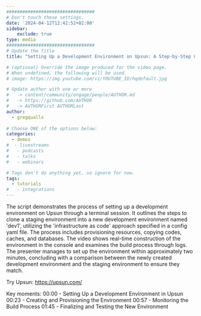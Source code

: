 ```yaml
---
#################################
# Don't touch these settings.
date: '2024-04-12T12:42:52+02:00'
sidebar:
    exclude: true
type: media
#################################
# Update the title
title: "Setting Up a Development Environment on Upsun: A Step-by-Step Guide"

# (optional) Override the image produced for the video page.
# When undefined, the following will be used.
# image: https://img.youtube.com/vi/YOUTUBE_ID/hqdefault.jpg

# Update author with one or more
#   -> content/community/engage/people/AUTHOR.md
#   -> https://github.com/AUTHOR
#   -> AUTHORFirst AUTHORLast
author:
  - gregqualls
  
# Choose ONE of the options below:
categories:
  - demos
#  - livestreams
#   - podcasts
#   - talks
#   - webinars

# Tags don't do anything yet, so ignore for now.
tags:
  - tutorials
#   - integrations
---
```

The script demonstrates the process of setting up a development environment on Upsun through a terminal session. 
It outlines the steps to clone a staging environment into a new development environment named 'dev1', 
utilizing the 'infrastructure as code' approach specified in a config yaml file. 
The process includes provisioning resources, copying codes, caches, and databases. 
The video shows real-time construction of the environment in the console and examines the build process through logs. 
The presenter manages to set up the environment within approximately two minutes, concluding with a comparison between the newly created development environment 
and the staging environment to ensure they match.

Try Upsun: https://upsun.com/

Key moments:
00:00 - Setting Up a Development Environment in Upsun
00:23 - Creating and Provisioning the Environment
00:57 - Monitoring the Build Process
01:45 - Finalizing and Testing the New Environment